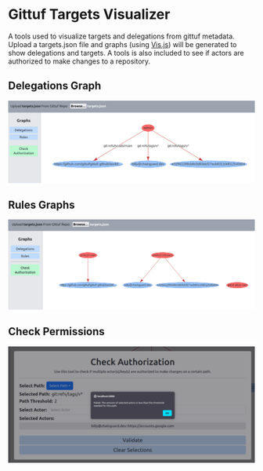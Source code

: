 # Gittuf Targets Visualizer 

A tools used to visualize targets and delegations from gittuf metadata. Upload a targets.json file and graphs (using [Vis.js](https://visjs.github.io/vis-network/docs/network/)) will be generated to show delegations and targets. A tools is also included to see if actors are authorized to make changes to a repository. 

## Delegations Graph 

![alt text](./media/delegations-graph.png)

## Rules Graphs 

![alt text](./media/media-graph.png)

## Check Permissions
![alt text](./media/check-auth.png)
